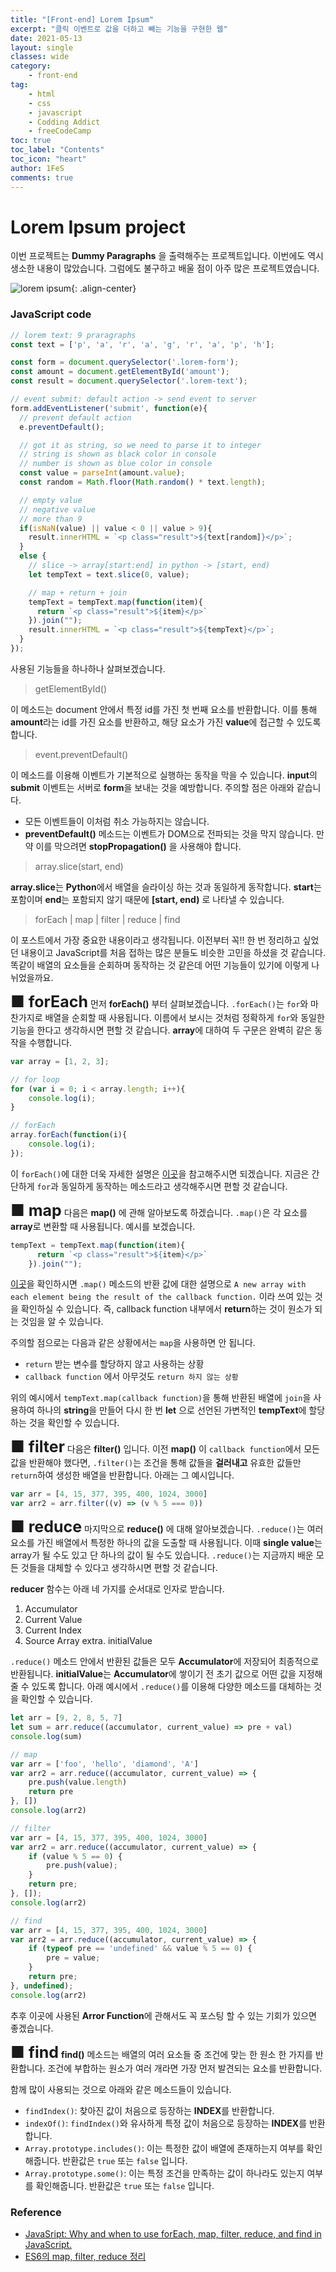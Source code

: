 ```yaml
---
title: "[Front-end] Lorem Ipsum"
excerpt: "클릭 이벤트로 값을 더하고 빼는 기능을 구현한 웹"
date: 2021-05-13
layout: single
classes: wide
category:
    - front-end
tag:
    - html
    - css
    - javascript
    - Codding Addict
    - freeCodeCamp
toc: true
toc_label: "Contents"
toc_icon: "heart"
author: 1FeS
comments: true
---
```


# Lorem Ipsum project

이번 프로젝트는 **Dummy Paragraphs** 을 출력해주는 프로젝트입니다. 이번에도 역시 생소한 내용이 많았습니다. 그럼에도 불구하고 배울 점이 아주 많은 프로젝트였습니다.  

![lorem ipsum](/_img/2021-05-13/lorem_ipsum.gif){: .align-center}

### JavaScript code

``` javascript
// lorem text: 9 praragraphs
const text = ['p', 'a', 'r', 'a', 'g', 'r', 'a', 'p', 'h'];

const form = document.querySelector('.lorem-form');
const amount = document.getElementById('amount');
const result = document.querySelector('.lorem-text');

// event submit: default action -> send event to server
form.addEventListener('submit', function(e){
  // prevent default action
  e.preventDefault();

  // got it as string, so we need to parse it to integer
  // string is shown as black color in console
  // number is shown as blue color in console
  const value = parseInt(amount.value);
  const random = Math.floor(Math.random() * text.length);

  // empty value
  // negative value
  // more than 9
  if(isNaN(value) || value < 0 || value > 9){
    result.innerHTML = `<p class="result">${text[random]}</p>`;
  }
  else {
    // slice -> array[start:end] in python -> [start, end)
    let tempText = text.slice(0, value);

    // map + return + join
    tempText = tempText.map(function(item){
      return `<p class="result">${item}</p>`
    }).join("");
    result.innerHTML = `<p class="result">${tempText}</p>`;
  }
});
```

사용된 기능들을 하나하나 살펴보겠습니다.

> getElementById()

이 메소드는 document 안에서 특정 id를 가진 첫 번째 요소를 반환합니다. 이를 통해 **amount**라는 id를 가진 요소를 반환하고, 해당 요소가 가진 **value**에 접근할 수 있도록 합니다.

> event.preventDefault()

이 메소드를 이용해 이벤트가 기본적으로 실행하는 동작을 막을 수 있습니다. **input**의 **submit** 이벤트는 서버로 **form**을 보내는 것을 예방합니다. 주의할 점은 아래와 같습니다.

- 모든 이벤트들이 이처럼 취소 가능하지는 않습니다.
- **preventDefault()** 메소드는 이벤트가 DOM으로 전파되는 것을 막지 않습니다. 만약 이를 막으려면 **stopPropagation()** 을 사용해야 합니다.

> array.slice(start, end)

**array.slice**는 **Python**에서 배열을 슬라이싱 하는 것과 동일하게 동작합니다. **start**는 포함이며 **end**는 포함되지 않기 때문에 **[start, end)** 로 나타낼 수 있습니다. 

> forEach | map | filter | reduce | find

이 포스트에서 가장 중요한 내용이라고 생각됩니다. 이전부터 꼭!! 한 번 정리하고 싶었던 내용이고 JavaScript를 처음 접하는 많은 분들도 비슷한 고민을 하셨을 것 같습니다. 똑같이 배열의 요소들을 순회하며 동작하는 것 같은데 어떤 기능들이 있기에 이렇게 나뉘었을까요.  
  
<span style="color:#fddx54; font-weight: bold; font-size: 25px;">■ forEach</span>
먼저 **forEach()** 부터 살펴보겠습니다. `.forEach()`는 `for`와 마찬가지로 배열을 순회할 때 사용됩니다. 이름에서 보시는 것처럼 정확하게 `for`와 동일한 기능을 한다고 생각하시면 편할 것 같습니다. **array**에 대하여 두 구문은 완벽히 같은 동작을 수행합니다.

```javascript
var array = [1, 2, 3];

// for loop
for (var i = 0; i < array.length; i++){
    console.log(i);
}

// forEach
array.forEach(function(i){
    console.log(i);
});
```

이 `forEach()`에 대한 더욱 자세한 설명은 [이곳](https://developer.mozilla.org/en-US/docs/Web/JavaScript/Reference/Global_Objects/Array/forEach)을 참고해주시면 되겠습니다. 지금은 간단하게 `for`과 동일하게 동작하는 메소드라고 생각해주시면 편할 것 같습니다.

<span style="color:#fddx54; font-weight: bold; font-size: 25px;">■ map</span>
다음은 **map()** 에 관해 알아보도록 하겠습니다. `.map()`은 각 요소를 **array**로 변환할 때 사용됩니다. 예시를 보겠습니다.

``` javascript
tempText = tempText.map(function(item){
      return `<p class="result">${item}</p>`
    }).join("");
```

[이곳](https://developer.mozilla.org/en-US/docs/Web/JavaScript/Reference/Global_Objects/Array/map)을 확인하시면 `.map()` 메소드의 반환 값에 대한 설명으로 `A new array with each element being the result of the callback function.` 이라 쓰여 있는 것을 확인하실 수 있습니다. 즉, callback function 내부에서 **return**하는 것이 원소가 되는 것임을 알 수 있습니다.

주의할 점으로는 다음과 같은 상황에서는 `map`을 사용하면 안 됩니다.

- `return` 받는 변수를 할당하지 않고 사용하는 상황
- `callback function` 에서 아무것도 `return 하지 않는 상황`

위의 예시에서 `tempText.map(callback function)`을 통해 반환된 배열에 `join`을 사용하여 하나의 **string**을 만들어 다시 한 번 **let** 으로 선언된 가변적인 **tempText**에 할당하는 것을 확인할 수 있습니다.

<span style="color:#fddx54; font-weight: bold; font-size: 25px;">■ filter</span>
다음은 **filter()** 입니다. 이전 **map()** 이 `callback function`에서 모든 값을 반환해야 했다면, `.filter()`는 조건을 통해 값들을 **걸러내고** 유효한 값들만 `return`하여 생성한 배열을 반환합니다. 아래는 그 예시입니다.

```javascript
var arr = [4, 15, 377, 395, 400, 1024, 3000]
var arr2 = arr.filter((v) => (v % 5 === 0))
```

<span style="color:#fddx54; font-weight: bold; font-size: 25px;">■ reduce</span>
마지막으로 **reduce()** 에 대해 알아보겠습니다. `.reduce()`는 여러 요소를 가진 배열에서 특정한 하나의 값을 도출할 때 사용됩니다. 이때 **single value**는 array가 될 수도 있고 단 하나의 값이 될 수도 있습니다. `.reduce()`는 지금까지 배운 모든 것들을 대체할 수 있다고 생각하시면 편할 것 같습니다.

**reducer** 함수는 아래 네 가지를 순서대로 인자로 받습니다.

1. Accumulator
2. Current Value
3. Current Index
4. Source Array
extra. initialValue

`.reduce()` 메소드 안에서 반환된 값들은 모두 **Accumulator**에 저장되어 최종적으로 반환됩니다. **initialValue**는 **Accumulator**에 쌓이기 전 초기 값으로 어떤 값을 지정해 줄 수 있도록 합니다. 아래 예시에서 `.reduce()`를 이용해 다양한 메소드를 대체하는 것을 확인할 수 있습니다.

```javascript
let arr = [9, 2, 8, 5, 7]
let sum = arr.reduce((accumulator, current_value) => pre + val)
console.log(sum)

// map
var arr = ['foo', 'hello', 'diamond', 'A']
var arr2 = arr.reduce((accumulator, current_value) => {
    pre.push(value.length)
    return pre
}, [])
console.log(arr2)

// filter
var arr = [4, 15, 377, 395, 400, 1024, 3000]
var arr2 = arr.reduce((accumulator, current_value) => {
    if (value % 5 == 0) {
        pre.push(value);
    }
    return pre;
}, []);
console.log(arr2)

// find
var arr = [4, 15, 377, 395, 400, 1024, 3000]
var arr2 = arr.reduce((accumulator, current_value) => {
    if (typeof pre == 'undefined' && value % 5 == 0) {
        pre = value;
    }
    return pre;
}, undefined);
console.log(arr2)
```

추후 이곳에 사용된 **Arror Function**에 관해서도 꼭 포스팅 할 수 있는 기회가 있으면 좋겠습니다.

<span style="color:#fddx54; font-weight: bold; font-size: 25px;">■ find</span>
**find()** 메소드는 배열의 여러 요소들 중 조건에 맞는 한 원소 한 가지를 반환합니다. 조건에 부합하는 원소가 여러 개라면 가장 먼저 발견되는 요소를 반환합니다.

함께 많이 사용되는 것으로 아래와 같은 메소드들이 있습니다.

- `findIndex()`: 찾아진 값이 처음으로 등장하는 **INDEX**를 반환합니다.
- `indexOf()`: `findIndex()`와 유사하게 특정 값이 처음으로 등장하는 **INDEX**를 반환합니다.
- `Array.prototype.includes()`: 이는 특정한 값이 배열에 존재하는지 여부를 확인해줍니다. 반환값은 `true` 또는 `false` 입니다.
- `Array.prototype.some()`: 이는 특정 조건을 만족하는 값이 하나라도 있는지 여부를 확인해줍니다. 반환값은 `true` 또는 `false` 입니다.

### Reference
- [JavaSript: Why and when to use forEach, map, filter, reduce, and find in JavaScript.](https://medium.com/@JeffLombardJr/understanding-foreach-map-filter-and-find-in-javascript-f91da93b9f2c)
- [ES6의 map, filter, reduce 정리](https://velog.io/@decody/map-%EC%A0%95%EB%A6%AC)
